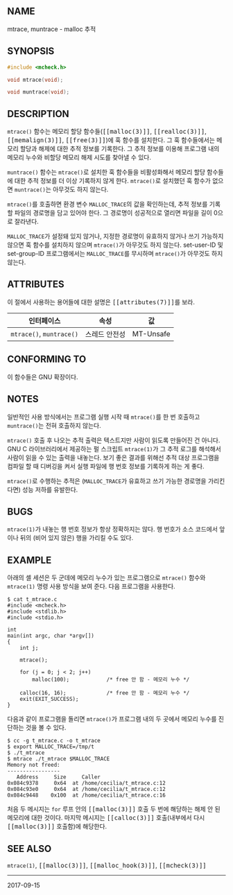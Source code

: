 ## NAME

mtrace, muntrace - malloc 추적

## SYNOPSIS

```c
#include <mcheck.h>

void mtrace(void);

void muntrace(void);
```

## DESCRIPTION

`mtrace()` 함수는 메모리 할당 함수들(<tt>[[malloc(3)]]</tt>, <tt>[[realloc(3)]]</tt>, <tt>[[memalign(3)]]</tt>, <tt>[[free(3)]]</tt>)에 훅 함수를 설치한다. 그 훅 함수들에서는 메모리 할당과 해제에 대한 추적 정보를 기록한다. 그 추적 정보를 이용해 프로그램 내의 메모리 누수와 비할당 메모리 해제 시도를 찾아낼 수 있다.

`muntrace()` 함수는 `mtrace()`로 설치한 훅 함수들을 비활성화해서 메모리 할당 함수들에 대한 추적 정보를 더 이상 기록하지 않게 한다. `mtrace()`로 설치했던 훅 함수가 없으면 `muntrace()`는 아무것도 하지 않는다.

`mtrace()`를 호출하면 환경 변수 `MALLOC_TRACE`의 값을 확인하는데, 추적 정보를 기록할 파일의 경로명을 담고 있어야 한다. 그 경로명이 성공적으로 열리면 파일을 길이 0으로 잘라낸다.

`MALLOC_TRACE`가 설정돼 있지 않거나, 지정한 경로명이 유효하지 않거나 쓰기 가능하지 않으면 훅 함수를 설치하지 않으며 `mtrace()`가 아무것도 하지 않는다. set-user-ID 및 set-group-ID 프로그램에서는 `MALLOC_TRACE`를 무시하며 `mtrace()`가 아무것도 하지 않는다.

## ATTRIBUTES

이 절에서 사용하는 용어들에 대한 설명은 <tt>[[attributes(7)]]</tt>를 보라.

| 인터페이스 | 속성 | 값 |
| --- | --- | --- |
| `mtrace()`, `muntrace()` | 스레드 안전성 | MT-Unsafe |

## CONFORMING TO

이 함수들은 GNU 확장이다.

## NOTES

일반적인 사용 방식에서는 프로그램 실행 시작 때 `mtrace()`를 한 번 호출하고 `muntrace()`는 전혀 호출하지 않는다.

`mtrace()` 호출 후 나오는 추적 출력은 텍스트지만 사람이 읽도록 만들어진 건 아니다. GNU C 라이브러리에서 제공하는 펄 스크립트 `mtrace(1)`가 그 추적 로그를 해석해서 사람이 읽을 수 있는 출력을 내놓는다. 보기 좋은 결과를 위해선 추적 대상 프로그램을 컴파일 할 때 디버깅을 켜서 실행 파일에 행 번호 정보를 기록하게 하는 게 좋다.

`mtrace()`로 수행하는 추적은 (`MALLOC_TRACE`가 유효하고 쓰기 가능한 경로명을 가리킨다면) 성능 저하를 유발한다.

## BUGS

`mtrace(1)`가 내놓는 행 번호 정보가 항상 정확하지는 않다. 행 번호가 소스 코드에서 앞이나 뒤의 (비어 있지 않은) 행을 가리킬 수도 있다.

## EXAMPLE

아래의 셸 세션은 두 군데에 메모리 누수가 있는 프로그램으로 `mtrace()` 함수와 `mtrace(1)` 명령 사용 방식을 보여 준다. 다음 프로그램을 사용한다.

```
$ cat t_mtrace.c
#include <mcheck.h>
#include <stdlib.h>
#include <stdio.h>

int
main(int argc, char *argv[])
{
    int j;

    mtrace();

    for (j = 0; j < 2; j++)
        malloc(100);            /* free 안 함 - 메모리 누수 */

    calloc(16, 16);             /* free 안 함 - 메모리 누수 */
    exit(EXIT_SUCCESS);
}
```

다음과 같이 프로그램을 돌리면 `mtrace()`가 프로그램 내의 두 곳에서 메모리 누수를 진단하는 것을 볼 수 있다.

```
$ cc -g t_mtrace.c -o t_mtrace
$ export MALLOC_TRACE=/tmp/t
$ ./t_mtrace
$ mtrace ./t_mtrace $MALLOC_TRACE
Memory not freed:
-----------------
   Address     Size     Caller
0x084c9378     0x64  at /home/cecilia/t_mtrace.c:12
0x084c93e0     0x64  at /home/cecilia/t_mtrace.c:12
0x084c9448    0x100  at /home/cecilia/t_mtrace.c:16
```

처음 두 메시지는 `for` 루프 안의 <tt>[[malloc(3)]]</tt> 호출 두 번에 해당하는 해제 안 된 메모리에 대한 것이다. 마지막 메시지는 <tt>[[calloc(3)]]</tt> 호출(내부에서 다시 <tt>[[malloc(3)]]</tt> 호출함)에 해당한다.

## SEE ALSO

`mtrace(1)`, <tt>[[malloc(3)]]</tt>, <tt>[[malloc_hook(3)]]</tt>, <tt>[[mcheck(3)]]</tt>

----

2017-09-15
